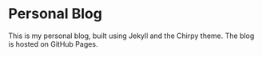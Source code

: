 # Personal Blog

This is my personal blog, built using Jekyll and the Chirpy theme. The blog is hosted on GitHub Pages.

